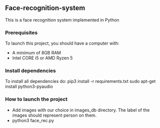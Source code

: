 ## Face-recognition-system
This is a face recognition system implemented in Python

### Prerequisites
To launch this project, you should have a computer with:
- A minimum of 8GB RAM
- Intel CORE i5 or AMD Ryzen 5

### Install dependencies
To install all dependencies do:
pip3 install -r requirements.txt
sudo apt-get install python3-pyaudio

### How to launch the project
- Add images with our choice in images_db directory. The label of the images should represent person on them.
- python3 face_rec.py
